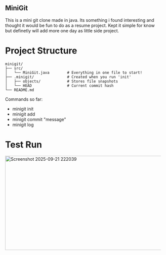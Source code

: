 ## MiniGit
This is a mini git clone made in java. Its something i found interesting and thought it would be fun to do as a resume project. Kept it simple for know but definetly will add more one day as little side project.



# Project Structure
```
minigit/
├── src/
│   └── MiniGit.java        # Everything in one file to start!
├── .minigit/               # Created when you run 'init'
│   ├── objects/            # Stores file snapshots
│   └── HEAD                # Current commit hash
└── README.md

```

Commands so far:
- minigit init
- minigit add <file>
- minigit commit "message"
- minigit log

# Test Run 

<img width="817" height="304" alt="Screenshot 2025-09-21 222039" src="https://github.com/user-attachments/assets/40fc5847-b9f4-43af-8181-cba7149bce6e" />
